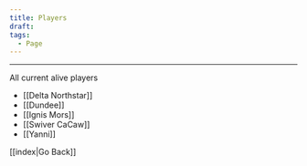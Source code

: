 ```yaml
---
title: Players
draft: 
tags:
  - Page
---
```

___

All current alive players
- [[Delta Northstar]]
- [[Dundee]]
- [[Ignis Mors]]
- [[Swiver CaCaw]]
- [[Yanni]]

[[index|Go Back]]